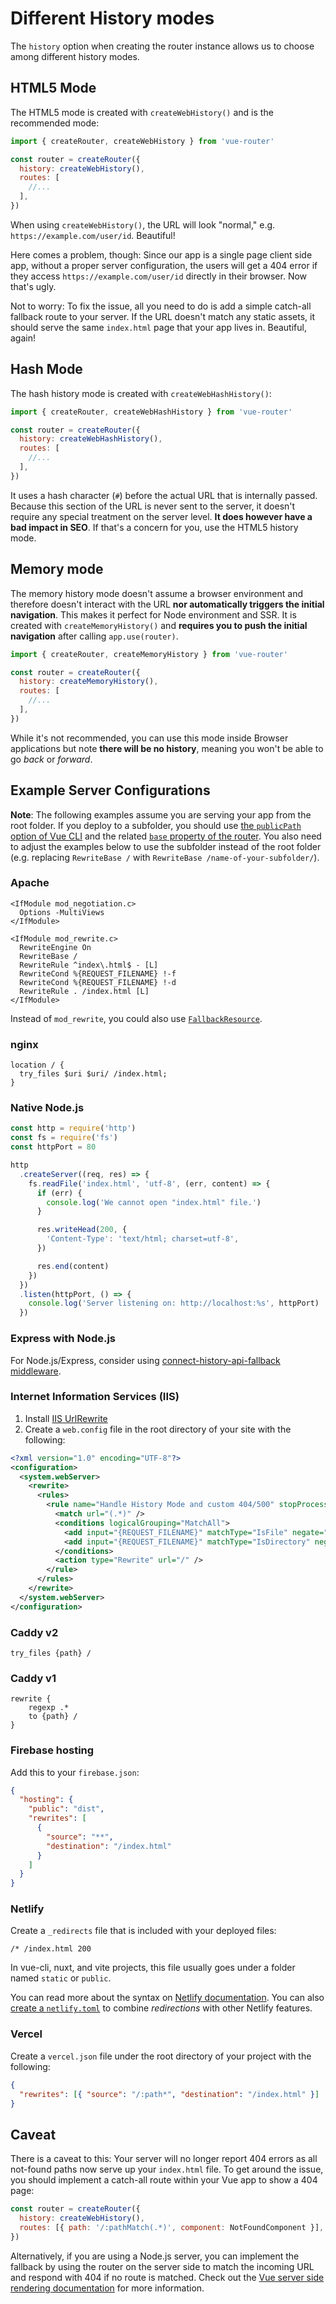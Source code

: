 # Different History modes

<VueSchoolLink
  href="https://vueschool.io/lessons/history-mode"
  title="Learn about the differences between Hash Mode and HTML5 Mode"
/>

The `history` option when creating the router instance allows us to choose among different history modes.

## HTML5 Mode

The HTML5 mode is created with `createWebHistory()` and is the recommended mode:

```js
import { createRouter, createWebHistory } from 'vue-router'

const router = createRouter({
  history: createWebHistory(),
  routes: [
    //...
  ],
})
```

When using `createWebHistory()`, the URL will look "normal," e.g. `https://example.com/user/id`. Beautiful!

Here comes a problem, though: Since our app is a single page client side app, without a proper server configuration, the users will get a 404 error if they access `https://example.com/user/id` directly in their browser. Now that's ugly.

Not to worry: To fix the issue, all you need to do is add a simple catch-all fallback route to your server. If the URL doesn't match any static assets, it should serve the same `index.html` page that your app lives in. Beautiful, again!

## Hash Mode

The hash history mode is created with `createWebHashHistory()`:

```js
import { createRouter, createWebHashHistory } from 'vue-router'

const router = createRouter({
  history: createWebHashHistory(),
  routes: [
    //...
  ],
})
```

It uses a hash character (`#`) before the actual URL that is internally passed. Because this section of the URL is never sent to the server, it doesn't require any special treatment on the server level. **It does however have a bad impact in SEO**. If that's a concern for you, use the HTML5 history mode.

## Memory mode

The memory history mode doesn't assume a browser environment and therefore doesn't interact with the URL **nor automatically triggers the initial navigation**. This makes it perfect for Node environment and SSR. It is created with `createMemoryHistory()` and **requires you to push the initial navigation** after calling `app.use(router)`.

```js
import { createRouter, createMemoryHistory } from 'vue-router'

const router = createRouter({
  history: createMemoryHistory(),
  routes: [
    //...
  ],
})
```

While it's not recommended, you can use this mode inside Browser applications but note **there will be no history**, meaning you won't be able to go _back_ or _forward_.

## Example Server Configurations

**Note**: The following examples assume you are serving your app from the root folder. If you deploy to a subfolder, you should use [the `publicPath` option of Vue CLI](https://cli.vuejs.org/config/#publicpath) and the related [`base` property of the router](../../api/interfaces/Router.md#createWebHistory). You also need to adjust the examples below to use the subfolder instead of the root folder (e.g. replacing `RewriteBase /` with `RewriteBase /name-of-your-subfolder/`).

### Apache

```
<IfModule mod_negotiation.c>
  Options -MultiViews
</IfModule>

<IfModule mod_rewrite.c>
  RewriteEngine On
  RewriteBase /
  RewriteRule ^index\.html$ - [L]
  RewriteCond %{REQUEST_FILENAME} !-f
  RewriteCond %{REQUEST_FILENAME} !-d
  RewriteRule . /index.html [L]
</IfModule>
```

Instead of `mod_rewrite`, you could also use [`FallbackResource`](https://httpd.apache.org/docs/2.4/mod/mod_dir.html#fallbackresource).

### nginx

```nginx
location / {
  try_files $uri $uri/ /index.html;
}
```

### Native Node.js

```js
const http = require('http')
const fs = require('fs')
const httpPort = 80

http
  .createServer((req, res) => {
    fs.readFile('index.html', 'utf-8', (err, content) => {
      if (err) {
        console.log('We cannot open "index.html" file.')
      }

      res.writeHead(200, {
        'Content-Type': 'text/html; charset=utf-8',
      })

      res.end(content)
    })
  })
  .listen(httpPort, () => {
    console.log('Server listening on: http://localhost:%s', httpPort)
  })
```

### Express with Node.js

For Node.js/Express, consider using [connect-history-api-fallback middleware](https://github.com/bripkens/connect-history-api-fallback).

### Internet Information Services (IIS)

1. Install [IIS UrlRewrite](https://www.iis.net/downloads/microsoft/url-rewrite)
2. Create a `web.config` file in the root directory of your site with the following:

```xml [web.config ~vscode-icons:file-type-xml~]
<?xml version="1.0" encoding="UTF-8"?>
<configuration>
  <system.webServer>
    <rewrite>
      <rules>
        <rule name="Handle History Mode and custom 404/500" stopProcessing="true">
          <match url="(.*)" />
          <conditions logicalGrouping="MatchAll">
            <add input="{REQUEST_FILENAME}" matchType="IsFile" negate="true" />
            <add input="{REQUEST_FILENAME}" matchType="IsDirectory" negate="true" />
          </conditions>
          <action type="Rewrite" url="/" />
        </rule>
      </rules>
    </rewrite>
  </system.webServer>
</configuration>
```

### Caddy v2

```
try_files {path} /
```

### Caddy v1

```
rewrite {
    regexp .*
    to {path} /
}
```

### Firebase hosting

Add this to your `firebase.json`:

```json [firebase.json ~vscode-icons:file-type-firebase~]
{
  "hosting": {
    "public": "dist",
    "rewrites": [
      {
        "source": "**",
        "destination": "/index.html"
      }
    ]
  }
}
```

### Netlify

Create a `_redirects` file that is included with your deployed files:

``` [_redirects ~vscode-icons:file-type-light-netlify~]
/* /index.html 200
```

In vue-cli, nuxt, and vite projects, this file usually goes under a folder named `static` or `public`.

You can read more about the syntax on [Netlify documentation](https://docs.netlify.com/routing/redirects/rewrites-proxies/#history-pushstate-and-single-page-apps). You can also [create a `netlify.toml`](https://docs.netlify.com/configure-builds/file-based-configuration/) to combine _redirections_ with other Netlify features.

### Vercel

Create a `vercel.json` file under the root directory of your project with the following:

```json [vercel.json ~vscode-icons:file-type-light-vercel~]
{
  "rewrites": [{ "source": "/:path*", "destination": "/index.html" }]
}
```

<RuleKitLink />

## Caveat

There is a caveat to this: Your server will no longer report 404 errors as all not-found paths now serve up your `index.html` file. To get around the issue, you should implement a catch-all route within your Vue app to show a 404 page:

```js
const router = createRouter({
  history: createWebHistory(),
  routes: [{ path: '/:pathMatch(.*)', component: NotFoundComponent }],
})
```

Alternatively, if you are using a Node.js server, you can implement the fallback by using the router on the server side to match the incoming URL and respond with 404 if no route is matched. Check out the [Vue server side rendering documentation](https://vuejs.org/guide/scaling-up/ssr.html) for more information.
